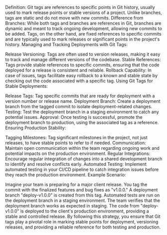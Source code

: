 Definition: Git tags are references to specific points in Git history, usually used to mark release points or stable versions of a project. Unlike branches, tags are static and do not move with new commits.
Difference from Branches: While both tags and branches are references in Git, branches are dynamic and meant to track ongoing development, allowing new commits to be added. Tags, on the other hand, are fixed references to specific commits and are typically used to mark releases or significant points in the project's history.
Managing and Tracking Deployments with Git Tags:

Release Versioning: Tags are often used to version releases, making it easy to track and manage different versions of the codebase.
Stable References: Tags provide stable references to specific commits, ensuring that the code deployed for a release is consistent and reliable.
Rollback Capability: In case of issues, tags facilitate easy rollback to a known and stable state by checking out the code associated with a specific tag.
Using Git Tags for Stable Deployments:

Release Tags: Tag specific commits that are ready for deployment with a version number or release name.
Deployment Branch: Create a deployment branch from the tagged commit to isolate deployment-related changes.
Testing: Test the deployment branch in a staging environment to catch any potential issues.
Approval: Once testing is successful, promote the deployment branch to production, using the associated tag as a reference.
Ensuring Production Stability:

Tagging Milestones: Tag significant milestones in the project, not just releases, to have stable points to refer to if needed.
Communication: Maintain open communication within the team regarding ongoing work and potential impacts on the production environment.
Regular Integrations: Encourage regular integration of changes into a shared development branch to identify and resolve conflicts early.
Automated Testing: Implement automated testing in your CI/CD pipeline to catch integration issues before they reach the production environment.
Example Scenario:

Imagine your team is preparing for a major client release. You tag the commit with the finalized features and bug fixes as "v1.0.0."
A deployment branch "deploy-v1.0.0" is created from this tag.
Automated tests are run on the deployment branch in a staging environment.
The team verifies that the deployment branch works as expected in staging.
The code from "deploy-v1.0.0" is deployed to the client's production environment, providing a stable and controlled release.
By following this strategy, you ensure that Git tags play a pivotal role in marking stable points for deployment, versioning releases, and providing a reliable reference for both testing and production.
